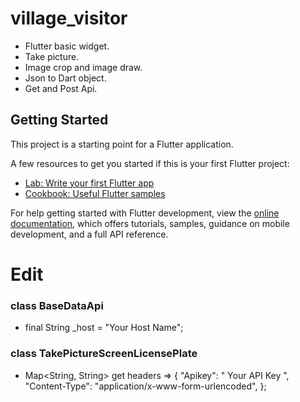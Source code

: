# village_visitor

 - Flutter basic widget.
 - Take picture.
 - Image crop and image draw.
 - Json to Dart object.
 - Get and Post Api.

## Getting Started

This project is a starting point for a Flutter application.

A few resources to get you started if this is your first Flutter project:

- [Lab: Write your first Flutter app](https://docs.flutter.dev/get-started/codelab)
- [Cookbook: Useful Flutter samples](https://docs.flutter.dev/cookbook)

For help getting started with Flutter development, view the
[online documentation](https://docs.flutter.dev/), which offers tutorials,
samples, guidance on mobile development, and a full API reference.


# Edit

### class BaseDataApi 
 - final String _host = "Your Host Name";

### class TakePictureScreenLicensePlate 
 - Map<String, String> get headers => {
        "Apikey": " Your API Key ",
        "Content-Type": "application/x-www-form-urlencoded",
      };
